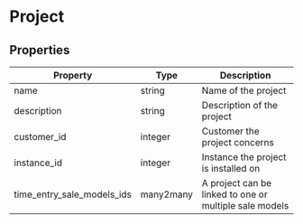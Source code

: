 # Project

## Properties

| Property                   | Type      | Description                                            |
|----------------------------|-----------|--------------------------------------------------------|
| name                       | string    | Name of the project                                    |
| description                | string    | Description of the project                             |
| customer_id                | integer   | Customer the project concerns                          |
| instance_id                | integer   | Instance the project is installed on                   |
| time_entry_sale_models_ids | many2many | A project can be linked to one or multiple sale models |
